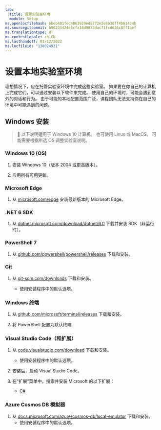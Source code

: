 ```yaml
---
lab:
  title: 设置实验室环境
  module: Setup
ms.openlocfilehash: 6beb401fed4863929ed8772e2e8b3dff4b61434b
ms.sourcegitcommit: b90234424e5cfa18d9873dac71fcd636c8ff1bef
ms.translationtype: HT
ms.contentlocale: zh-CN
ms.lasthandoff: 01/12/2022
ms.locfileid: "138024931"
---
```

# <a name="setup-local-lab-environment"></a>设置本地实验室环境

理想情况下，应在托管实验室环境中完成这些实验室。 如果要在你自己的计算机上完成它们，可以通过安装以下软件来完成。 使用自己的环境时，可能会遇到意外的对话和行为。 由于可能的本地配置范围广泛，课程团队无法支持你在自己的环境中可能遇到的问题。

## <a name="windows-installation"></a>Windows 安装

> &#128221; 以下说明适用于 Windows 10 计算机。 也可使用 Linux 或 MacOS。 可能需要根据所选 OS 调整实验室说明。

### <a name="windows-10-os"></a>Windows 10 (OS)

1. 安装 Windows 10（版本 2004 或更高版本）。

1. 应用所有可用更新。

### <a name="edge"></a>Microsoft Edge

1. 从 [microsoft.com/edge] 安装最新版本的 Microsoft Edge。

### <a name="net-6-sdk"></a>.NET 6 SDK

1. 从 [dotnet.microsoft.com/download/dotnet/6.0] 下载并安装 SDK（非运行时）。

### <a name="powershell-7"></a>PowerShell 7

1. 从 [github.com/powershell/powershell/releases] 下载和安装。

### <a name="git"></a>Git

1. 从 [git-scm.com/downloads] 下载和安装。

    - 使用安装程序中的默认选项。

### <a name="windows-terminal"></a>Windows 终端

1. 从 [github.com/microsoft/terminal/releases] 下载和安装。

1. 将 PowerShell 配置为默认终端

### <a name="visual-studio-code-and-extensions"></a>Visual Studio Code（和扩展）

1. 从 [code.visualstudio.com/download] 下载和安装。

    - 使用安装程序中的默认选项。

1. 安装后，启动 Visual Studio Code。

1. 在“扩展”菜单中，搜索并安装 Microsoft 的以下扩展：

    - [C#][marketplace.visualstudio.com/ms-dotnettools.csharp]

### <a name="azure-cosmos-db-emulator"></a>Azure Cosmos DB 模拟器

1. 从 [docs.microsoft.com/azure/cosmos-db/local-emulator] 下载和安装。
    - 使用安装程序中的默认选项。

[code.visualstudio.com/download]: https://code.visualstudio.com/download
[docs.microsoft.com/azure/cosmos-db/local-emulator]: https://docs.microsoft.com/azure/cosmos-db/local-emulator#download-the-emulator
[dotnet.microsoft.com/download/dotnet/6.0]: https://dotnet.microsoft.com/download/dotnet/6.0
[git-scm.com/downloads]: https://git-scm.com/downloads
[github.com/microsoft/terminal/releases]: https://github.com/microsoft/terminal/releases/latest
[github.com/powershell/powershell/releases]: https://github.com/powershell/powershell/releases/latest
[marketplace.visualstudio.com/ms-dotnettools.csharp]: https://marketplace.visualstudio.com/items?itemName=ms-dotnettools.csharp
[microsoft.com/edge]: https://microsoft.com/edge
